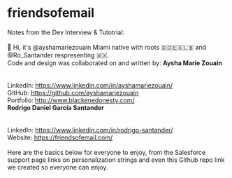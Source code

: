 # friendsofemail <br>
Notes from the Dev Interview & Tutotrial: <br>
<br>
👋 Hi, it's @ayshamariezouain Miami native with roots 🇩🇴🇪🇸🇱🇧 and @Ro_Santander respresenting 🇲🇽.<br>
Code and design was collaborated on and written by: 
<b>Aysha Marie Zouain</b><br><br>    
LinkedIn: https://www.linkedin.com/in/ayshamariezouain/<br>
GitHub: https://github.com/ayshamariezouain <br>
Portfolio: http://www.blackenedonesty.com/ <br> 
<b>Rodrigo Daniel García Santander</b> 
<br><br>    
LinkedIn: https://www.linkedin.com/in/rodrigo-santander/<br> 
Website: https://friendsofemail.com/<br>  
Here are the basics below for everyone to enjoy, from the Salesforce support page links on personalization strings and even this Github repo link we created so everyone can enjoy.             
				
